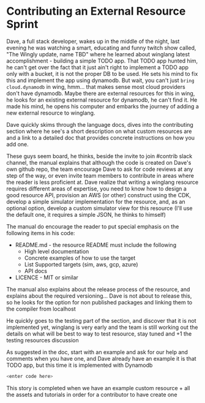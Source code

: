 # Contributing an External Resource Sprint

Dave, a full stack developer, wakes up in the middle of the night, last evening he was watching a smart, educating and funny twitch show called, "The Wingly update, name TBD" where he learned about winglang latest accomplishment -  building a simple TODO app. That TODO app hunted him, he can't get over the fact that it just ain't right to implement a TODO app only with a bucket, it is not the proper DB to be used. He sets his mind to fix this and implement the app using dynamodb. But wait, you can't just `bring cloud.dynamodb` in wing, hmm... that makes sense most cloud providers don't have dynamodb. Maybe there are external resources for this in wing, he looks for an existing external resource for dynamodb, he can't find it. He made his mind, he opens his computer and embarks the journey of adding a new external resource to winglang.

Dave quickly skims through the language docs, dives into the contributing section where he see's a short description on what custom resources are and a link to a detailed doc that provides concrete instructions on how you add one. 

These guys seem board, he thinks, beside the invite to join #contrib slack channel, the manual explains that although the code is created on Dave's own github repo, the team encourage Dave to ask for code reviews at any step of the way, or even invite team members to contribute in areas where the reader is less proficient at. Dave realize that writing a winglang resource requires different areas of expertise, you need to know how to design a good resource API, provision an AWS (or other) construct using the CDK, develop a simple simulator implementation for the resource, and, as an optional option, develop a custom simulator view for this resource (I'll use the default one, it requires a simple JSON, he thinks to himself)

The manual do encourage the reader to put special emphasis on the following items in his code:
- README.md - the resource README must include the following
  - High level documentation 
  - Concrete examples of how to use the target 
  - List Supported targets (sim, aws, gcp, azure)
  - API docs 
- LICENCE - MIT or similar 
  
The manual also explains about the release process of the resource, and explains about the required versioning... Dave is not about to release this, so he looks for the option for non published packages and linking them to the compiler from localhost

He quickly goes to the testing part of the section, and discover that it is not implemented yet, winglang is very early and the team is still working out the details on what will be best to way to test resource, stay tuned and +1 the testing resources discussion

As suggested in the doc, start with an example and ask for our help and comments when you have one, and Dave already have an example it is that TODO app, but this time it is implemented with Dynamodb 

```js (wing)
<enter code here>
```

<!-- TODO - add Dave localhost implementation idea for using dyanmodb localhost image (requires docker / JRE) -->
<!-- TODO - add the wing code with dyanmodb instead of the bucket and the counter -->
<!-- TODO - break down to tasks and to task that we should not do -->

This story is completed when we have an example custom resource + all the assets and tutorials in order for a contributor to have create one

